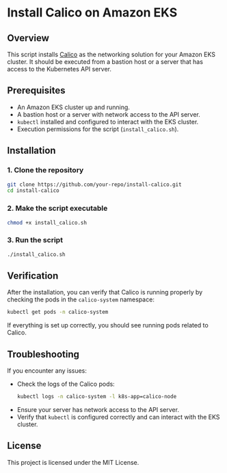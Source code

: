 # Install Calico on Amazon EKS

## Overview
This script installs [Calico](https://projectcalico.docs.tigera.io/) as the networking solution for your Amazon EKS cluster. It should be executed from a bastion host or a server that has access to the Kubernetes API server.

## Prerequisites
- An Amazon EKS cluster up and running.
- A bastion host or a server with network access to the API server.
- `kubectl` installed and configured to interact with the EKS cluster.
- Execution permissions for the script (`install_calico.sh`).

## Installation

### 1. Clone the repository
```sh
git clone https://github.com/your-repo/install-calico.git
cd install-calico
```

### 2. Make the script executable
```sh
chmod +x install_calico.sh
```

### 3. Run the script
```sh
./install_calico.sh
```

## Verification
After the installation, you can verify that Calico is running properly by checking the pods in the `calico-system` namespace:
```sh
kubectl get pods -n calico-system
```

If everything is set up correctly, you should see running pods related to Calico.

## Troubleshooting
If you encounter any issues:
- Check the logs of the Calico pods:
  ```sh
  kubectl logs -n calico-system -l k8s-app=calico-node
  ```
- Ensure your server has network access to the API server.
- Verify that `kubectl` is configured correctly and can interact with the EKS cluster.

## License
This project is licensed under the MIT License.

